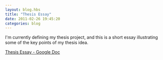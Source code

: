 ```yaml
---
layout: blog.hbs
title: "Thesis Essay"
date: 2011-02-26 19:45:20
categories: blog
---
```


I'm currently defining my thesis project, and this is a short essay illustrating
some of the key points of my thesis idea.

[Thesis Essay - Google Doc](https://docs.google.com/document/pub?id=1O1TpCVjcjjwD6vM4DWjENCGFh-AvEjOQzbUEnZoc2j4)
